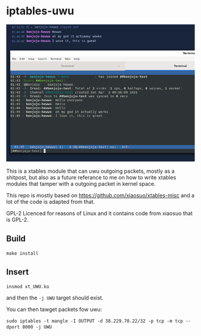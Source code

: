# iptables-uwu

![demo](.github/image.png)

This is a xtables module that can uwu outgoing packets, mostly as a shitpost, but also as a future referance
to me on how to write xtables modules that tamper with a outgoing packet in kernel space.

This repo is mostly based on https://github.com/xiaosuo/xtables-misc and a lot of the code is adapted from that.

GPL-2 Licenced for reasons of Linux and it contains code from xiaosuo that is GPL-2.

## Build

`make install`

## Insert

`insmod xt_UWU.ko`

and then the `-j UWU` target should exist.

You can then tawget packets fow uwu:

```
sudo iptables -t mangle -I OUTPUT -d 38.229.70.22/32 -p tcp -m tcp --dport 8000 -j UWU
```